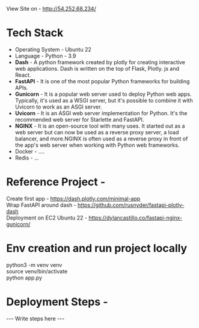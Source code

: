 View Site on - http://54.252.68.234/


# Tech Stack
* Operating System - Ubuntu 22
* Language - Python - 3.9
* <b>Dash</b>  - A python framework created by plotly for creating interactive web applications. Dash is written on the top of Flask, Plotly. js and React.
* <b>FastAPI</b> - It is one of the most popular Python frameworks for building APIs.
* <b>Gunicorn</b>  - It is a popular web server used to deploy Python web apps. Typically, it's used as a WSGI server, but it's possible to combine it with Uvicorn to work as an ASGI server.
* <b>Uvicorn</b> - It is an ASGI web server implementation for Python. It's the recommended web server for Starlette and FastAPI.
* <b>NGINX</b> - It is an open-source tool with many uses. It started out as a web server but can now be used as a reverse proxy server, a load balancer, and more.NGINX is often used as a reverse proxy in front of the app's web server when working with Python web frameworks.
* Docker - ....
* Redis - ...



# Reference Project - 
Create first app - https://dash.plotly.com/minimal-app
<br>Wrap FastAPI around dash - https://github.com/rusnyder/fastapi-plotly-dash
<br>Deployment on EC2 Ubuntu 22 - https://dylancastillo.co/fastapi-nginx-gunicorn/

# Env creation and run project locally
python3 -m venv venv
<br>source venv/bin/activate
<br>python app.py

# Deployment Steps - 
--- Write steps here ---
